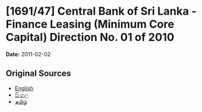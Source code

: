 # [1691/47] Central Bank of Sri Lanka - Finance Leasing (Minimum Core Capital) Direction No. 01 of 2010

**Date:** 2011-02-02

## Original Sources

- [English](https://documents.gov.lk/view/extra-gazettes/2011/2/1691-47_E.pdf)
- [සිංහල](https://documents.gov.lk/view/extra-gazettes/2011/2/1691-47_S.pdf)
- [தமிழ்](https://documents.gov.lk/view/extra-gazettes/2011/2/1691-47_T.pdf)
